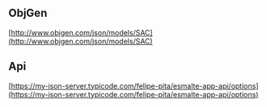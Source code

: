 ## ObjGen

[http://www.objgen.com/json/models/SAC](http://www.objgen.com/json/models/SAC)

## Api

[https://my-json-server.typicode.com/felipe-pita/esmalte-app-api/options](https://my-json-server.typicode.com/felipe-pita/esmalte-app-api/options)
